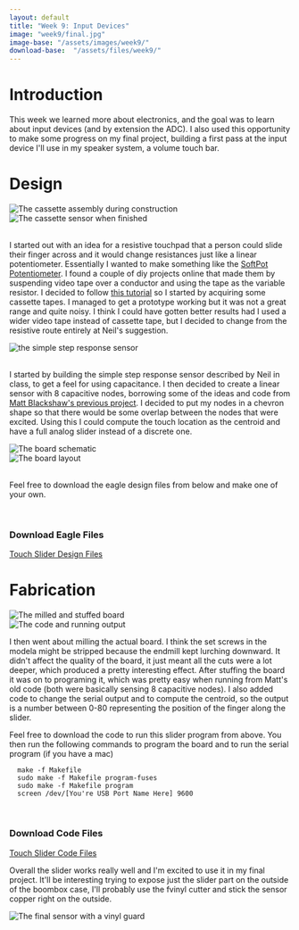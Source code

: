 ```yaml
---
layout: default
title: "Week 9: Input Devices"
image: "week9/final.jpg"
image-base: "/assets/images/week9/"
download-base:  "/assets/files/week9/"
---
```


Introduction
============

This week we learned more about electronics, and the goal was to learn about input devices (and by extension the ADC). I also used this opportunity to make some progress on my final project, building a first pass at the input device I'll use in my speaker system, a volume touch bar.

Design
======

<div class="row">
  <div class="col-md-6"><img class="img-responsive" src="{{ site.baseurl }}{{ page.image-base }}cassette_exploded.jpg" alt="The cassette assembly during construction" /></div>
  <div class="col-md-6"><img class="img-responsive" src="{{ site.baseurl }}{{ page.image-base }}cassette_final.jpg" alt="The cassette sensor when finished" /></div>
</div>
<br />

I started out with an idea for a resistive touchpad that a person could slide their finger across and it would change resistances just like a linear potentiometer. Essentially I wanted to make something like the [SoftPot Potentiometer](http://spectrasymbol.com/potentiometer/softpot). I found a couple of diy projects online that made them by suspending video tape over a conductor and using the tape as the variable resistor. I decided to follow [this tutorial](http://memoir.okno.be/phys_comp_tutorial/ribbon4/ribbon4.htm) so I started by acquiring some cassette tapes. I managed to get a prototype working but it was not a great range and quite noisy. I think I could have gotten better results had I used a wider video tape instead of cassette tape, but I decided to change from the resistive route entirely at Neil's suggestion.

<div class="row">
  <div class="col-md-6 col-md-offset-3"><img class="img-responsive" src="{{ site.baseurl }}{{ page.image-base }}simple.jpg" alt="the simple step response sensor" /></div>
</div>
<br />

I started by building the simple step response sensor described by Neil in class, to get a feel for using capacitance. I then decided to create a linear sensor with 8 capacitive nodes, borrowing some of the ideas and code from [Matt Blackshaw's previous project](http://fab.cba.mit.edu/classes/MIT/863.10/people/matt.blackshaw/week8.html). I decided to put my nodes in a chevron shape so that there would be some overlap between the nodes that were excited. Using this I could compute the touch location as the centroid and have a full analog slider instead of a discrete one.

<div class="row">
  <div class="col-md-6"><img class="img-responsive" src="{{ site.baseurl }}{{ page.image-base }}schematic.png" alt="The board schematic" /></div>
  <div class="col-md-6"><img class="img-responsive" src="{{ site.baseurl }}{{ page.image-base }}layout.png" alt="The board layout" /></div>
</div>
<br />

Feel free to download the eagle design files from below and make one of your own.

<br />
<div class="row">
  <div class="col-md-6 col-md-offset-3">
    <div class="panel panel-primary">
      <div class="panel-heading">
        <h3 class="panel-title">Download Eagle Files</h3>
      </div>
      <div class="panel-body"><a href="{{ site.baseurl }}{{ page.download-base }}TouchSliderDesign.zip">Touch Slider Design Files</a></div>
    </div>
  </div>
</div>

Fabrication
===========

<div class="row">
  <div class="col-md-6"><img class="img-responsive" src="{{ site.baseurl }}{{ page.image-base }}board.jpg" alt="The milled and stuffed board" /></div>
  <div class="col-md-6"><img class="img-responsive" src="{{ site.baseurl }}{{ page.image-base }}terminal.png" alt="The code and running output" /></div>
</div>

I then went about milling the actual board. I think the set screws in the modela might be stripped because the endmill kept lurching downward. It didn't affect the quality of the board, it just meant all the cuts were a lot deeper, which produced a pretty interesting effect. After stuffing the board it was on to programing it, which was pretty easy when running from Matt's old code (both were basically sensing 8 capacitive nodes). I also added code to change the serial output and to compute the centroid, so the output is a number between 0-80 representing the position of the finger along the slider.

Feel free to download the code to run this slider program from above. You then run the following commands to program the board and to run the serial program (if you have a mac)

      make -f Makefile
      sudo make -f Makefile program-fuses
      sudo make -f Makefile program
      screen /dev/[You're USB Port Name Here] 9600

<br />
<div class="row">
  <div class="col-md-6 col-md-offset-3">
    <div class="panel panel-primary">
      <div class="panel-heading">
        <h3 class="panel-title">Download Code Files</h3>
      </div>
      <div class="panel-body"><a href="{{ site.baseurl }}{{ page.download-base }}TouchSliderCode.zip">Touch Slider Code Files</a></div>
    </div>
  </div>
</div>

Overall the slider works really well and I'm excited to use it in my final project. It'll be interesting trying to expose just the slider part on the outside of the boombox case, I'll probably use the fvinyl cutter and stick the sensor copper right on the outside.

<div class="row">
  <div class="col-md-12"><img class="img-responsive" src="{{ site.baseurl }}{{ page.image-base }}final.jpg" alt="The final sensor with a vinyl guard" /></div>
</div>
<br />
